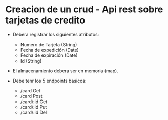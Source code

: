 # Creacion de un crud - Api rest sobre tarjetas de credito

- Debera registrar los siguientes atributos:
    -   Numero de Tarjeta       (String)
    -   Fecha de expedición     (Date)
    -   Fecha de expiración     (Date)
    -   Id                      (String)

- El almacenamiento debera ser en memoria (map).
- Debe tenr los 5 endpoints basicos:
    -   /card Get
    -   /card Post
    -   /card/:id Get
    -   /card/:id Put
    -   /card/:id Del